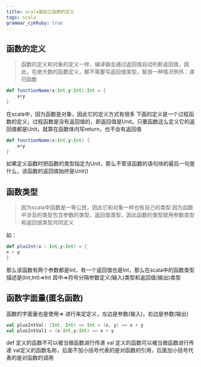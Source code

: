 ```yaml
---
title: scala基础之函数的定义 
tags: scala
grammar_cjkRuby: true
---
```


## 函数的定义

> 函数的定义和对象的定义一样，编译器会通过返回值自动判断返回值，因此，在绝大数的函数定义，都不需要写返回值类型。智游一种情况例外：递归函数

``` scala
def functionName(x:Int,y:Int):Int = {
	x+y
}
```

在scala中，因为函数是对象，因此它的定义方式有很多
下面的定义是一个过程函数的定义，过程函数是没有返回值的，即返回值是Unit。只要函数这么定义它的返回值都是Unit，就算在函数体内写return，也不会有返回值

``` scala
def functionName(x:Int,y:Int) {
	x+y
}
```
如果定义函数时把函数的类型指定为Unit，那么不管该函数的语句块的最后一句是什么，该函数的返回值始终是Unit()

## 函数类型

> 因为scala中函数是一等公民，因此它和对象一样也有自己的类型
> 因为函数中涉及的类型包含参数的类型，返回值类型，因此函数的类型就用参数类型和返回值类型共同定义

如：

``` scala
def plusInt(x : Int,y:Int) = {
x + y
}
```

那么该函数有两个参数都是Int，有一个返回值也是Int，那么在scala中的函数类型描述是(Int,Int)=>Int
其中=>符号分隔参数定义(输入)类型和返回值(输出)类型

## 函数字面量(匿名函数)

函数的字面量也是使用=> 进行来定定义，左边是参数(输入)，右边是参数(输出)

``` scala
val plusIntVal: (Int, Int) => Int = (x, y) => x + y
val plusIntVal1 = (x:Int,y:Int) => x + y
```

def 定义的函数不可以被当做函数进行传递
val 定义的函数可以被当做函数进行传递
val定义的函数名称，后面不加小括号代表的是对函数的引用，后面加小括号代表的是对函数的调用

